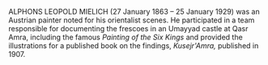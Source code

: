 ALPHONS LEOPOLD MIELICH (27 January 1863 – 25 January 1929) was an Austrian painter noted for his orientalist scenes. He participated in a team responsible for documenting the frescoes in an Umayyad castle at Qasr Amra, including the famous _Painting of the Six Kings_ and provided the illustrations for a published book on the findings, _Kusejr'Amra,_ published in 1907.
